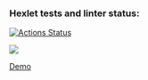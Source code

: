 ### Hexlet tests and linter status:
[![Actions Status](https://github.com/KristinaDegtereva/frontend-project-12/actions/workflows/hexlet-check.yml/badge.svg)](https://github.com/KristinaDegtereva/frontend-project-12/actions)

<a href="https://codeclimate.com/github/KristinaDegtereva/frontend-project-12/maintainability"><img src="https://api.codeclimate.com/v1/badges/cdd821acde3ccb8c3d5a/maintainability" /></a>

<a href="https://frontend-project-12-8qf0.onrender.com">Demo</a>